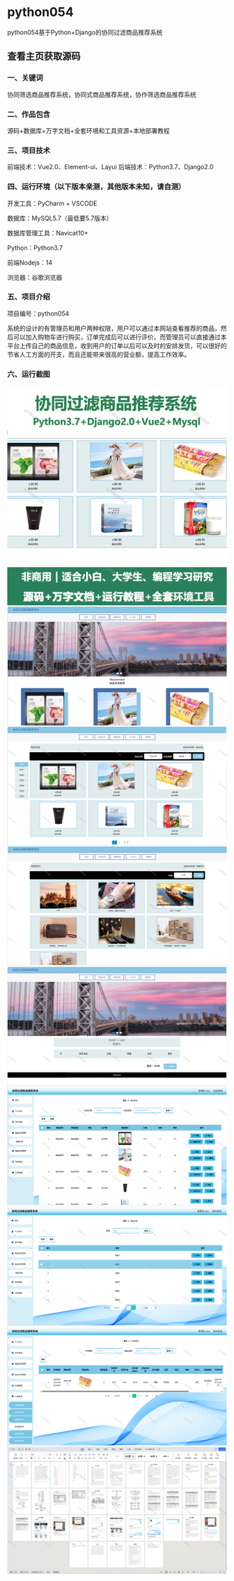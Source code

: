 # python054
python054基于Python+Django的协同过滤商品推荐系统
 
## 查看主页获取源码

### 一、关键词
协同筛选商品推荐系统，协同式商品推荐系统，协作筛选商品推荐系统

### 二、作品包含
源码+数据库+万字文档+全套环境和工具资源+本地部署教程

### 三、项目技术
前端技术：Vue2.0、Element-ui、Layui
后端技术：Python3.7、Django2.0

### 四、运行环境（以下版本亲测，其他版本未知，请自测）
开发工具：PyCharm + VSCODE

数据库：MySQL5.7（最低要5.7版本）

数据库管理工具：Navicat10+

Python：Python3.7

前端Nodejs：14

浏览器：谷歌浏览器

### 五、项目介绍
项目编号：python054

系统的设计的有管理员和用户两种权限，用户可以通过本网站查看推荐的商品，然后可以加入购物车进行购买，订单完成后可以进行评价，而管理员可以直接通过本平台上传自己的商品信息，收到用户的订单以后可以及时的安排发货，可以很好的节省人工方面的开支，而且还能带来很高的营业额，提高工作效率。

### 六、运行截图

![cover.png](./cover.png)
![1.png](./1.png)
![2.png](./2.png)
![3.png](./3.png)
![4.png](./4.png)
![5.png](./5.png)
![6.png](./6.png)
![7.png](./7.png)
![8.png](./8.png)
